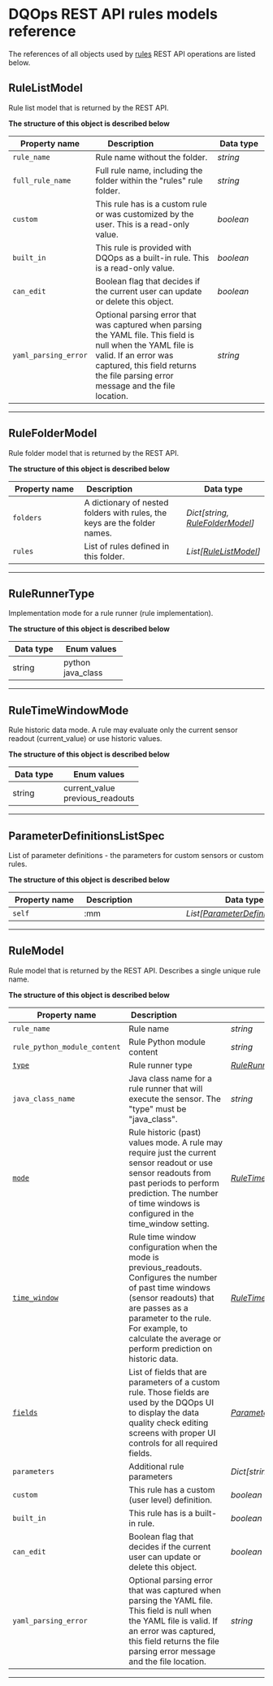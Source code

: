 # DQOps REST API rules models reference
The references of all objects used by [rules](../operations/rules.md) REST API operations are listed below.


## RuleListModel
Rule list model that is returned by the REST API.


**The structure of this object is described below**


|&nbsp;Property&nbsp;name&nbsp;|&nbsp;Description&nbsp;&nbsp;&nbsp;&nbsp;&nbsp;&nbsp;&nbsp;&nbsp;&nbsp;&nbsp;&nbsp;&nbsp;&nbsp;&nbsp;&nbsp;&nbsp;&nbsp;&nbsp;&nbsp;&nbsp;&nbsp;|&nbsp;Data&nbsp;type&nbsp;|
|---------------|---------------------------------|-----------|
|<span class="no-wrap-code">`rule_name`</span>|Rule name without the folder.|*string*|
|<span class="no-wrap-code">`full_rule_name`</span>|Full rule name, including the folder within the &quot;rules&quot; rule folder.|*string*|
|<span class="no-wrap-code">`custom`</span>|This rule has is a custom rule or was customized by the user. This is a read-only value.|*boolean*|
|<span class="no-wrap-code">`built_in`</span>|This rule is provided with DQOps as a built-in rule. This is a read-only value.|*boolean*|
|<span class="no-wrap-code">`can_edit`</span>|Boolean flag that decides if the current user can update or delete this object.|*boolean*|
|<span class="no-wrap-code">`yaml_parsing_error`</span>|Optional parsing error that was captured when parsing the YAML file. This field is null when the YAML file is valid. If an error was captured, this field returns the file parsing error message and the file location.|*string*|


___

## RuleFolderModel
Rule folder model that is returned by the REST API.


**The structure of this object is described below**


|&nbsp;Property&nbsp;name&nbsp;|&nbsp;Description&nbsp;&nbsp;&nbsp;&nbsp;&nbsp;&nbsp;&nbsp;&nbsp;&nbsp;&nbsp;&nbsp;&nbsp;&nbsp;&nbsp;&nbsp;&nbsp;&nbsp;&nbsp;&nbsp;&nbsp;&nbsp;|&nbsp;Data&nbsp;type&nbsp;|
|---------------|---------------------------------|-----------|
|<span class="no-wrap-code">`folders`</span>|A dictionary of nested folders with rules, the keys are the folder names.|*Dict[string, [RuleFolderModel](./rules.md#rulefoldermodel)]*|
|<span class="no-wrap-code">`rules`</span>|List of rules defined in this folder.|*List[[RuleListModel](./rules.md#rulelistmodel)]*|


___

## RuleRunnerType
Implementation mode for a rule runner (rule implementation).


**The structure of this object is described below**


|&nbsp;Data&nbsp;type&nbsp;|&nbsp;Enum&nbsp;values&nbsp;|
|-----------|-------------|
|string|python<br/>java_class<br/>|

___

## RuleTimeWindowMode
Rule historic data mode. A rule may evaluate only the current sensor readout (current_value) or use historic values.


**The structure of this object is described below**


|&nbsp;Data&nbsp;type&nbsp;|&nbsp;Enum&nbsp;values&nbsp;|
|-----------|-------------|
|string|current_value<br/>previous_readouts<br/>|

___

## ParameterDefinitionsListSpec
List of parameter definitions - the parameters for custom sensors or custom rules.


**The structure of this object is described below**


|&nbsp;Property&nbsp;name&nbsp;|&nbsp;Description&nbsp;&nbsp;&nbsp;&nbsp;&nbsp;&nbsp;&nbsp;&nbsp;&nbsp;&nbsp;&nbsp;&nbsp;&nbsp;&nbsp;&nbsp;&nbsp;&nbsp;&nbsp;&nbsp;&nbsp;&nbsp;|&nbsp;Data&nbsp;type&nbsp;|
|---------------|---------------------------------|-----------|
|<span class="no-wrap-code">`self`</span>|:mm|*List[[ParameterDefinitionSpec](../../reference/yaml/SensorDefinitionYaml.md#parameterdefinitionspec)]*|


___

## RuleModel
Rule model that is returned by the REST API. Describes a single unique rule name.


**The structure of this object is described below**


|&nbsp;Property&nbsp;name&nbsp;|&nbsp;Description&nbsp;&nbsp;&nbsp;&nbsp;&nbsp;&nbsp;&nbsp;&nbsp;&nbsp;&nbsp;&nbsp;&nbsp;&nbsp;&nbsp;&nbsp;&nbsp;&nbsp;&nbsp;&nbsp;&nbsp;&nbsp;|&nbsp;Data&nbsp;type&nbsp;|
|---------------|---------------------------------|-----------|
|<span class="no-wrap-code">`rule_name`</span>|Rule name|*string*|
|<span class="no-wrap-code">`rule_python_module_content`</span>|Rule Python module content|*string*|
|<span class="no-wrap-code">[`type`](#rulerunnertype)</span>|Rule runner type|*[RuleRunnerType](#rulerunnertype)*|
|<span class="no-wrap-code">`java_class_name`</span>|Java class name for a rule runner that will execute the sensor. The &quot;type&quot; must be &quot;java_class&quot;.|*string*|
|<span class="no-wrap-code">[`mode`](#ruletimewindowmode)</span>|Rule historic (past) values mode. A rule may require just the current sensor readout or use sensor readouts from past periods to perform prediction. The number of time windows is configured in the time_window setting.|*[RuleTimeWindowMode](#ruletimewindowmode)*|
|<span class="no-wrap-code">[`time_window`](../../reference/yaml/RuleDefinitionYaml.md#ruletimewindowsettingsspec)</span>|Rule time window configuration when the mode is previous_readouts. Configures the number of past time windows (sensor readouts) that are passes as a parameter to the rule. For example, to calculate the average or perform prediction on historic data.|*[RuleTimeWindowSettingsSpec](../../reference/yaml/RuleDefinitionYaml.md#ruletimewindowsettingsspec)*|
|<span class="no-wrap-code">[`fields`](#parameterdefinitionslistspec)</span>|List of fields that are parameters of a custom rule. Those fields are used by the DQOps UI to display the data quality check editing screens with proper UI controls for all required fields.|*[ParameterDefinitionsListSpec](#parameterdefinitionslistspec)*|
|<span class="no-wrap-code">`parameters`</span>|Additional rule parameters|*Dict[string, string]*|
|<span class="no-wrap-code">`custom`</span>|This rule has a custom (user level) definition.|*boolean*|
|<span class="no-wrap-code">`built_in`</span>|This rule has is a built-in rule.|*boolean*|
|<span class="no-wrap-code">`can_edit`</span>|Boolean flag that decides if the current user can update or delete this object.|*boolean*|
|<span class="no-wrap-code">`yaml_parsing_error`</span>|Optional parsing error that was captured when parsing the YAML file. This field is null when the YAML file is valid. If an error was captured, this field returns the file parsing error message and the file location.|*string*|


___

